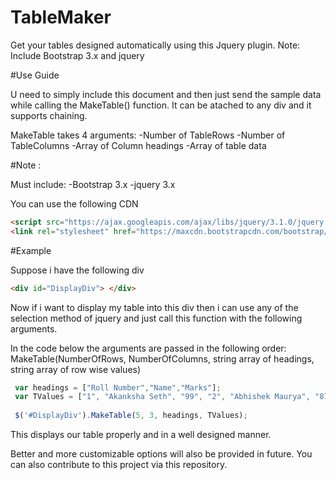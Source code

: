 # TableMaker

Get your tables designed automatically using this Jquery plugin. Note: Include Bootstrap 3.x and jquery

#Use Guide

U need to simply include this document and then just send the sample data while calling the MakeTable() function. It can be atached to any div and it supports chaining.

MakeTable takes 4 arguments:
-Number of TableRows
-Number of TableColumns
-Array of Column headings
-Array of table data

#Note :

Must include:
-Bootstrap 3.x
-jquery 3.x

You can use the following CDN
```html
<script src="https://ajax.googleapis.com/ajax/libs/jquery/3.1.0/jquery.min.js"></script>
<link rel="stylesheet" href="https://maxcdn.bootstrapcdn.com/bootstrap/3.3.7/css/bootstrap.min.css" />
```

#Example

Suppose i have the following div 
```html
<div id="DisplayDiv"> </div>
```

Now if i want to display my table into this div then i can use any of the selection method of jquery and just call this function with the following arguments.

In the code below the arguments are passed in the following order:
MakeTable(NumberOfRows, NumberOfColumns, string array of headings, string array of row wise values)

```javascript
 var headings = ["Roll Number","Name","Marks"];
 var TValues = ["1", "Akanksha Seth", "99", "2", "Abhishek Maurya", "87", "3", "Aditya Kumar", "87", "4", "Abhinav Singh", "100", "5", "Birendra Yadav", "90"];
 
 $('#DisplayDiv').MakeTable(5, 3, headings, TValues);
```

This displays our table properly and in a well designed manner.

Better and more customizable options will also be provided in future. You can also contribute to this project via this repository.




